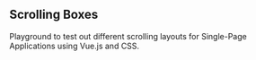 ## Scrolling Boxes

Playground to test out different scrolling layouts for Single-Page Applications using Vue.js and CSS.